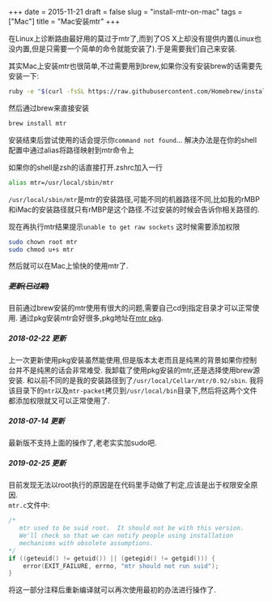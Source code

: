 +++
date = 2015-11-21
draft = false
slug = "install-mtr-on-mac"
tags = ["Mac"]
title = "Mac安装mtr"
+++

在Linux上诊断路由最好用的莫过于mtr了,而到了OS X上却没有提供内置(Linux也没内置,但是只需要一个简单的命令就能安装了).于是需要我们自己来安装.

其实Mac上安装mtr也很简单,不过需要用到brew,如果你没有安装brew的话需要先安装一下:

```bash
ruby -e "$(curl -fsSL https://raw.githubusercontent.com/Homebrew/install/master/install)"
```
然后通过brew来直接安装

```bash
brew install mtr
```
安装结束后尝试使用的话会提示你`command not found`...
解决办法是在你的shell配置中通过alias将路径映射到mtr命令上

如果你的shell是zsh的话直接打开.zshrc加入一行
```bash
alias mtr=/usr/local/sbin/mtr
```
`/usr/local/sbin/mtr`是mtr的安装路径,可能不同的机器路径不同,比如我的rMBP和iMac的安装路径就只有rMBP是这个路径.不过安装的时候会告诉你相关路径的.

现在再执行mtr结果提示`unable to get raw sockets`
这时候需要添加权限
```bash
sudo chown root mtr
sudo chmod u+s mtr
```
然后就可以在Mac上愉快的使用mtr了.

##### ~~更新(已过期)~~
目前通过brew安装的mtr使用有很大的问题,需要自己cd到指定目录才可以正常使用.
通过pkg安装mtr会好很多,pkg地址在[mtr pkg](http://rudix.org/packages/mtr.html).

##### 2018-02-22 更新
上一次更新使用pkg安装虽然能使用,但是版本太老而且是纯黑的背景如果你控制台并不是纯黑的话会非常难受.
我卸载了使用pkg安装的mtr,还是选择使用brew源安装.
和以前不同的是我的安装路径到了`/usr/local/Cellar/mtr/0.92/sbin`.
我将该目录下的`mtr`以及`mtr-packet`拷贝到`/usr/local/bin`目录下,然后将这两个文件都添加权限就又可以正常使用了.

##### 2018-07-14 更新
最新版不支持上面的操作了,老老实实加sudo吧.

##### 2019-02-25 更新
目前发现无法以root执行的原因是在代码里手动做了判定,应该是出于权限安全原因.  
`mtr.c`文件中:
```c
/*
   mtr used to be suid root.  It should not be with this version.
   We'll check so that we can notify people using installation
   mechanisms with obsolete assumptions.
*/
if ((geteuid() != getuid()) || (getegid() != getgid())) {
    error(EXIT_FAILURE, errno, "mtr should not run suid");
}
```
将这一部分注释后重新编译就可以再次使用最初的办法进行操作了.

